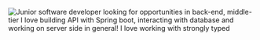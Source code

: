 ![Junior software developer looking for opportunities in back-end, middle-tier  I love building API with Spring boot, interacting with database and working on server side in general! I love working with strongly typed ](https://user-images.githubusercontent.com/101427135/229381127-b302cba3-6ba1-4af0-aa2b-c95410f5230b.png)
